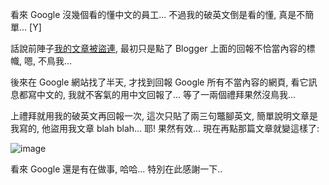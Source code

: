 看來 Google 沒幾個看的懂中文的員工... 不過我的破英文倒是看的懂, 真是不簡單... [Y] 

話說前陣子[我的文章被盜連](/post/e58fafe683a12c-e7ab9fe784b6e581b7e8b2bce68891e79a84e69687e7aba0-.aspx), 最初只是點了 Blogger 上面的回報不恰當內容的標幟, 嗯, 不鳥我... 

後來在 Google 網站找了半天, 才找到回報 Google 所有不當內容的網頁, 看它訊息都寫中文的, 我就不客氣的用中文回報了... 等了一兩個禮拜果然沒鳥我... 

上禮拜就用我的破英文再回報一次, 這次只貼了兩三句鼈腳英文, 簡單說明文章是我寫的, 他盜用我文章 blah blah... 耶! 果然有效... 現在再點那篇文章就變這樣了: 

![image](/images/2008-01-14-belated-justice/image_thumb_1.png)

看來 Google 還是有在做事, 哈哈... 特別在此感謝一下..
